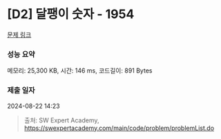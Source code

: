 # [D2] 달팽이 숫자 - 1954 

[문제 링크](https://swexpertacademy.com/main/code/problem/problemDetail.do?contestProbId=AV5PobmqAPoDFAUq) 

### 성능 요약

메모리: 25,300 KB, 시간: 146 ms, 코드길이: 891 Bytes

### 제출 일자

2024-08-22 14:23



> 출처: SW Expert Academy, https://swexpertacademy.com/main/code/problem/problemList.do